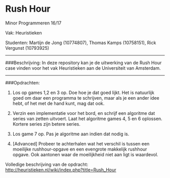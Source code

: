 # Rush Hour
Minor Programmeren 16/17

Vak: Heuristieken

Studenten: Martijn de Jong (10774807), Thomas Kamps (10758151), Rick Vergunst (10793925)

---

###Beschrijving:
In deze repository kan je de uitwerking van de Rush Hour case vinden voor het vak Heuristieken aan de Universiteit van Amsterdam. 

---

###Opdrachten:
1. Los op games 1,2 en 3 op. Doe hoe je dat goed lijkt. Het is natuurlijk goed om daar een programma te schrijven, maar als je een ander idee hebt, of het met de hand kunt, mag dat ook.

2. Verzin een implementatie voor het bord, en schrijf een algoritme dat series van zetten uitvoert. Laat het algoritme games 4, 5 en 6 oplossen. Kortere series zijn betere series.

3. Los game 7 op. Pas je algoritme aan indien dat nodig is.

4. [Advanced] Probeer te achterhalen wat het verschil is tussen een moeilijke rushhour-opgave en een evengrote makkelijk rushhour opgave. Ook aantonen waar de moeilijkheid niet aan ligt is waardevol.

Volledige beschrijving van de opdracht:
http://heuristieken.nl/wiki/index.php?title=Rush_Hour
